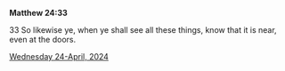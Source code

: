 **Matthew 24:33**

33 So likewise ye, when ye shall see all these things, know that it is near, even at the doors.

[Wednesday 24-April, 2024](https://getbible.life/kjv/Matthew/24/33)
